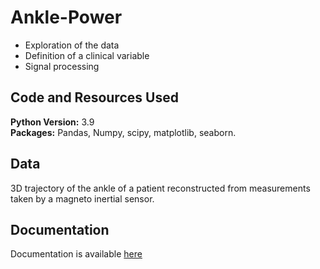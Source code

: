 # Ankle-Power
* Exploration of the data
* Definition of a clinical variable
* Signal processing 

## Code and Resources Used 
**Python Version:** 3.9  
**Packages:** Pandas, Numpy, scipy, matplotlib, seaborn.

## Data
3D trajectory of the ankle of a patient reconstructed from measurements taken by a magneto
inertial sensor. 

## Documentation 
Documentation is available [here](https://github.com/camilosada/ankle-power/blob/master/report.md) 